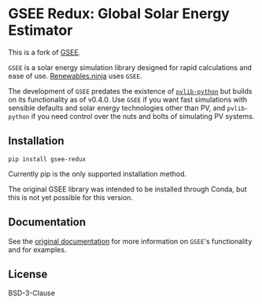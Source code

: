 # GSEE Redux: Global Solar Energy Estimator

This is a fork of [GSEE](https://github.com/renewables-ninja/gsee).

`GSEE` is a solar energy simulation library designed for rapid calculations and ease of use. [Renewables.ninja](https://www.renewables.ninja/) uses `GSEE`.

The development of `GSEE` predates the existence of [`pvlib-python`](https://pvlib-python.readthedocs.io/) but builds on its functionality as of v0.4.0. Use `GSEE` if you want fast simulations with sensible defaults and solar energy technologies other than PV, and `pvlib-python` if you need control over the nuts and bolts of simulating PV systems.

## Installation

```
pip install gsee-redux
```

Currently pip is the only supported installation method.

The original GSEE library was intended to be installed through Conda,
but this is not yet possible for this version.
## Documentation

See the [original documentation](https://gsee.readthedocs.io/) for more information on
`GSEE`'s functionality and for examples.

## License

BSD-3-Clause

